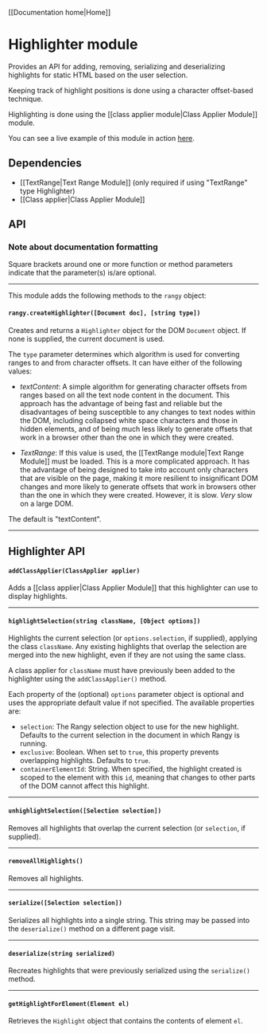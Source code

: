 
[[Documentation home|Home]]

# Highlighter module

Provides an API for adding, removing, serializing and deserializing highlights for static HTML based on the user selection.

Keeping track of highlight positions is done using a character offset-based technique.

Highlighting is done using the [[class applier module|Class Applier Module]] module.

You can see a live example of this module in action [here](http://lezuse.github.io/rangy/demos/highlighter.html).

## Dependencies

  * [[TextRange|Text Range Module]] (only required if using "TextRange" type Highlighter)
  * [[Class applier|Class Applier Module]]

## API

### Note about documentation formatting

Square brackets around one or more function or method parameters indicate that the parameter(s) is/are optional.

----

This module adds the following methods to the `rangy` object:

#### `rangy.createHighlighter([Document doc], [string type])`

Creates and returns a `Highlighter` object for the DOM `Document` object. If none is supplied, the current document is used.

The `type` parameter determines which algorithm is used for converting ranges to and from character offsets. It can have either of the following values:

  * *textContent*: A simple algorithm for generating character offsets from ranges based on all the text node content in the document. This approach has the advantage of being fast and reliable but the disadvantages of being susceptible to any changes to text nodes within the DOM, including collapsed white space characters and those in hidden elements, and of being much less likely to generate offsets that work in a browser other than the one in which they were created.

  * *TextRange*: If this value is used, the [[TextRange module|Text Range Module]] must be loaded. This is a more complicated approach. It has the advantage of being designed to take into account only characters that are visible on the page, making it more resilient to insignificant DOM changes and more likely to generate offsets that work in browsers other than the one in which they were created. However, it is slow. *Very* slow on a large DOM.

The default is "textContent".

----

## Highlighter API

#### `addClassApplier(ClassApplier applier)`

Adds a [[class applier|Class Applier Module]] that this highlighter can use to display highlights.

----

#### `highlightSelection(string className, [Object options])`

Highlights the current selection (or `options.selection`, if supplied), applying the class `className`. Any existing highlights that overlap the selection are merged into the new highlight, even if they are not using the same class.

A class applier for `className` must have previously been added to the highlighter using the `addClassApplier()` method.

Each property of the (optional) `options` parameter object is optional and uses the appropriate default value if not specified. The available properties are:

  * `selection`: The Rangy selection object to use for the new highlight. Defaults to the current selection in the document in which Rangy is running.
  * `exclusive`: Boolean. When set to `true`, this property prevents overlapping highlights. Defaults to `true`.
  * `containerElementId`: String. When specified, the highlight created is scoped to the element with this `id`, meaning that changes to other parts of the DOM cannot affect this highlight.
 
----

#### `unhighlightSelection([Selection selection])`

Removes all highlights that overlap the current selection (or `selection`, if supplied).

----

#### `removeAllHighlights()`

Removes all highlights.

----

#### `serialize([Selection selection])`

Serializes all highlights into a single string. This string may be passed into the `deserialize()` method on a different page visit.

----

#### `deserialize(string serialized)`

Recreates highlights that were previously serialized using the `serialize()` method.

----

#### `getHighlightForElement(Element el)`

Retrieves the `Highlight` object that contains the contents of element `el`.